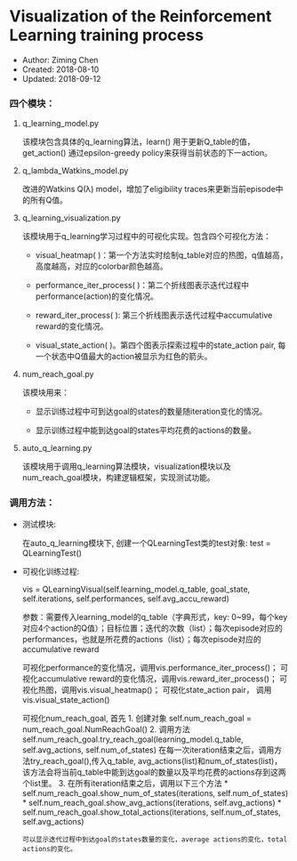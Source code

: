 # Visualization of the Reinforcement Learning training process

* Author: Ziming Chen
* Created: 2018-08-10
* Updated: 2018-09-12


### 四个模块：

1.	q_learning_model.py 
  
    该模块包含具体的q_learning算法，learn() 用于更新Q_table的值，get_action() 通过epsilon-greedy policy来获得当前状态的下一action。
    
2. q_lambda_Watkins_model.py

    改进的Watkins Q(λ) model，增加了eligibility traces来更新当前episode中的所有Q值。

3.	q_learning_visualization.py 

    该模块用于q_learning学习过程中的可视化实现。包含四个可视化方法：
    
    * visual_heatmap( )：第一个方法实时绘制q_table对应的热图，q值越高，高度越高，对应的colorbar颜色越高。

    * performance_iter_process( )：第二个折线图表示迭代过程中performance(action)的变化情况。
    
    * reward_iter_process( ): 第三个折线图表示迭代过程中accumulative reward的变化情况。

    * visual_state_action( )。第四个图表示探索过程中的state_action pair, 每一个状态中Q值最大的action被显示为红色的箭头。

4. num_reach_goal.py

    该模块用来：
    * 显示训练过程中可到达goal的states的数量随iteration变化的情况。

    * 显示训练过程中能到达goal的states平均花费的actions的数量。

5. auto_q_learning.py 
    
    该模块用于调用q_learning算法模块，visualization模块以及num_reach_goal模块，构建逻辑框架，实现测试功能。

### 调用方法：

* 测试模块:

  在auto_q_learning模块下, 创建一个QLearningTest类的test对象: test = QLearningTest()

* 可视化训练过程:

  vis = QLearningVisual(self.learning_model.q_table, goal_state, self.iterations, self.performances, self.avg_accu_reward)
  
  参数：需要传入learning_model的q_table（字典形式，key: 0~99，每个key对应4个action的Q值）；目标位置；迭代的次数（list）；每次episode对应的performances，也就是所花费的actions（list）；每次episode对应的accumulative reward
  
  可视化performance的变化情况，调用vis.performance_iter_process()；
  可视化accumulative reward的变化情况，调用vis.reward_iter_process()；
  可视化热图，调用vis.visual_heatmap()；
  可视化state_action pair， 调用vis.visual_state_action()
  
  可视化num_reach_goal, 首先
      1. 创建对象 self.num_reach_goal = num_reach_goal.NumReachGoal()
      2. 调用方法 self.num_reach_goal.try_reach_goal(learning_model.q_table, self.avg_actions, self.num_of_states) 在每一次iteration结束之后，调用方法try_reach_goal(),传入q_table, avg_actions(list)和num_of_states(list)，该方法会将当前q_table中能到达goal的数量以及平均花费的actions存到这两个list里。
      3. 在所有iteration结束之后，调用以下三个方法
        * self.num_reach_goal.show_num_of_states(iterations, self.num_of_states)
        * self.num_reach_goal.show_avg_actions(iterations, self.avg_actions)
        * self.num_reach_goal.show_total_actions(iterations, self.num_of_states, self.avg_actions)

      可以显示迭代过程中到达goal的states数量的变化，average actions的变化，total actions的变化。

